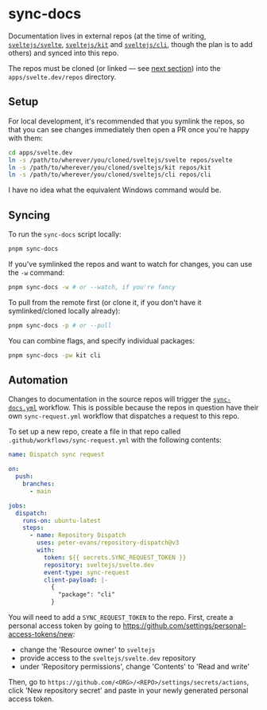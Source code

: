 # sync-docs

Documentation lives in external repos (at the time of writing, [`sveltejs/svelte`](https://github.com/sveltejs/svelte), [`sveltejs/kit`](https://github.com/sveltejs/kit) and [`sveltejs/cli`](https://github.com/sveltejs/cli), though the plan is to add others) and synced into this repo.

The repos must be cloned (or linked — see [next section](#setup)) into the `apps/svelte.dev/repos` directory.

## Setup

For local development, it's recommended that you symlink the repos, so that you can see changes immediately then open a PR once you're happy with them:

```bash
cd apps/svelte.dev
ln -s /path/to/wherever/you/cloned/sveltejs/svelte repos/svelte
ln -s /path/to/wherever/you/cloned/sveltejs/kit repos/kit
ln -s /path/to/wherever/you/cloned/sveltejs/cli repos/cli
```

I have no idea what the equivalent Windows command would be.

## Syncing

To run the `sync-docs` script locally:

```bash
pnpm sync-docs
```

If you've symlinked the repos and want to watch for changes, you can use the `-w` command:

```bash
pnpm sync-docs -w # or --watch, if you're fancy
```

To pull from the remote first (or clone it, if you don't have it symlinked/cloned locally already):

```bash
pnpm sync-docs -p # or --pull
```

You can combine flags, and specify individual packages:

```bash
pnpm sync-docs -pw kit cli
```

## Automation

Changes to documentation in the source repos will trigger the [`sync-docs.yml`](../../../../.github/workflows/sync-docs.yml) workflow. This is possible because the repos in question have their own `sync-request.yml` workflow that dispatches a request to this repo.

To set up a new repo, create a file in that repo called `.github/workflows/sync-request.yml` with the following contents:

```yml
name: Dispatch sync request

on:
  push:
    branches:
      - main

jobs:
  dispatch:
    runs-on: ubuntu-latest
    steps:
      - name: Repository Dispatch
        uses: peter-evans/repository-dispatch@v3
        with:
          token: ${{ secrets.SYNC_REQUEST_TOKEN }}
          repository: sveltejs/svelte.dev
          event-type: sync-request
          client-payload: |-
            {
              "package": "cli"
            }
```

You will need to add a `SYNC_REQUEST_TOKEN` to the repo. First, create a personal access token by going to https://github.com/settings/personal-access-tokens/new:

- change the 'Resource owner' to `sveltejs`
- provide access to the `sveltejs/svelte.dev` repository
- under 'Repository permissions', change 'Contents' to 'Read and write'

Then, go to `https://github.com/<ORG>/<REPO>/settings/secrets/actions`, click 'New repository secret' and paste in your newly generated personal access token.
